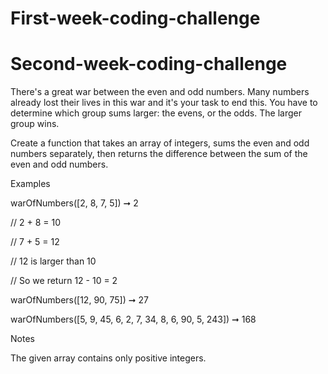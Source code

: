 # First-week-coding-challenge




# Second-week-coding-challenge

There's a great war between the even and odd numbers. Many numbers already lost their lives in this war and it's your task to end this. You have to determine which group sums larger: the evens, or the odds. The larger group wins.

Create a function that takes an array of integers, sums the even and odd numbers separately, then returns the difference between the sum of the even and odd numbers.

 

Examples

warOfNumbers([2, 8, 7, 5]) ➞ 2

// 2 + 8 = 10

// 7 + 5 = 12

// 12 is larger than 10

// So we return 12 - 10 = 2

 

warOfNumbers([12, 90, 75]) ➞ 27

warOfNumbers([5, 9, 45, 6, 2, 7, 34, 8, 6, 90, 5, 243]) ➞ 168

 

Notes

The given array contains only positive integers.
